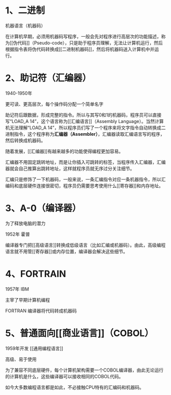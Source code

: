 # 1、二进制

机器语言（机器码）

在计算机早期，必须用机器码写程序，一般会先对程序进行高层次的功能描述，称为[[伪代码]]（Pseudo-code），只是助于程序员理解，无法让计算机运行，然后根据指令表将伪代码转换成[[二进制机器码]]，然后将机器码送入计算机中并运行。

# 2、助记符（汇编器）

1940-1950年

更可读、更高层次，每个操作码分配一个简单名字

助记符后跟数据，形成完整的指令。所以与其写0和1的机器码，程序员可以直接写“LOAD_A 14”，这个语言称为[[汇编语言]]（Assembly Language）。当然计算机无法理解“LOAD_A 14”，所以程序员们写了一个程序来将文字指令自动转换成二进制指令，这个程序称为**汇编器（Assembler）**，汇编器读取汇编语言写的程序，然后转换成机器码。

随着发展，[[汇编器]]有越来越多的功能使得编程更加容易。

汇编器不用固定跳转地址，而是让你插入可跳转的标签，当程序传入汇编器，汇编器就会自己推算出跳转地址，这样就程序员就无序过分关注细节。

汇编只是修饰了一下机器码，一般来说，一条汇编指令对应一条机器指令，所以汇编码和底层硬件连接很密切，程序员仍需要思考使用什么[[寄存器]]和内存地址。

# 3、A-0（编译器）

为了释放电脑的潜力

1952年  霍普

编译器专门把[[高级语言]]转换成低级语言（比如汇编或机器码）。由此，高级编程语言就不用管[[寄存器]]或内存位置，编译器会解决这些细节。

# 4、FORTRAIN

1957年 IBM

主宰了早期计算机编程

FORTRAN 编译器将代码转成机器码

# 5、普通面向[[商业语言]]（COBOL）

1959年开发 [[通用编程语言]]

高级、易于使用

为了兼容不同底层硬件，每个计算机架构需要一个COBOL编译器，由此无论运行的计算机是什么，这些编译器可以接收相同的COBOL代码。

如今大多数编程语言都是如此，不必接触CPU特有的汇编码和机器码。

